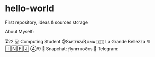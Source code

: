 # hello-world
First repository, ideas &amp; sources storage

About Myself:

⏳22
💻 Computing Student @SᴀᴘɪᴇɴᴢᴀƦᴏᴍᴀ
🇮🇹 La Grande Bellezza
♋ 🄸🄽🄵🄹 ④/9
👻 Snapchat: ƒlynnrнσ∂єѕ
📲 Telegram: 

